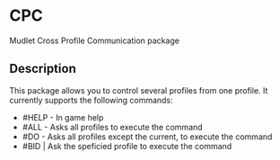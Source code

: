 # CPC
Mudlet Cross Profile Communication package

## Description

This package allows you to control several profiles from one profile. It currently supports the following commands:
 * #HELP - In game help 
 * #ALL <command> - Asks all profiles to execute the command 
 * #DO <command> - Asks all profiles except the current, to execute the command 
 * #BID <profile> <command> | Ask the speficied profile to execute the command 




